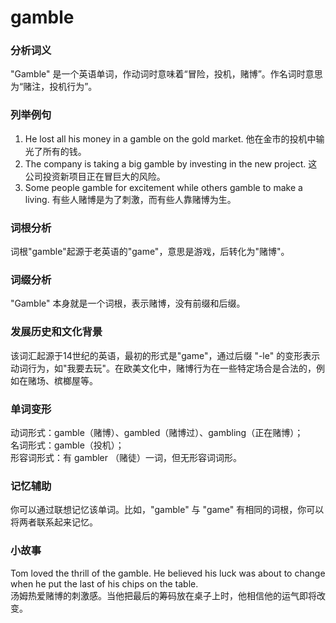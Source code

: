 # gamble

### 分析词义

  

"Gamble" 是一个英语单词，作动词时意味着“冒险，投机，赌博”。作名词时意思为“赌注，投机行为”。

  

### 列举例句

  

1.  He lost all his money in a gamble on the gold market. 他在金市的投机中输光了所有的钱。
2.  The company is taking a big gamble by investing in the new project. 这公司投资新项目正在冒巨大的风险。
3.  Some people gamble for excitement while others gamble to make a living. 有些人赌博是为了刺激，而有些人靠赌博为生。

  

### 词根分析

  

词根"gamble"起源于老英语的"game"，意思是游戏，后转化为"赌博"。

  

### 词缀分析

  

"Gamble" 本身就是一个词根，表示赌博，没有前缀和后缀。

  

### 发展历史和文化背景

  

该词汇起源于14世纪的英语，最初的形式是"game"，通过后缀 "-le" 的变形表示动词行为，如"我要去玩"。在欧美文化中，赌博行为在一些特定场合是合法的，例如在赌场、槟榔屋等。

  

### 单词变形

  

动词形式：gamble（赌博）、gambled（赌博过）、gambling（正在赌博）；  
名词形式：gamble（投机）；  
形容词形式：有 gambler （赌徒）一词，但无形容词词形。

  

### 记忆辅助

  

你可以通过联想记忆该单词。比如，"gamble" 与 "game" 有相同的词根，你可以将两者联系起来记忆。

  

### 小故事

  

Tom loved the thrill of the gamble. He believed his luck was about to change when he put the last of his chips on the table.  
汤姆热爱赌博的刺激感。当他把最后的筹码放在桌子上时，他相信他的运气即将改变。
